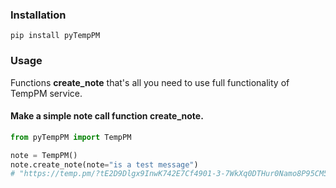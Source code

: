 ### Installation

```shell
pip install pyTempPM
```

### Usage

Functions **create_note** that's all you need to use full functionality of TempPM service.


#### Make a simple note call function create_note.

```python
from pyTempPM import TempPM

note = TempPM()
note.create_note(note="is a test message")
# "https://temp.pm/?tE2D9Dlgx9InwK742E7Cf4901-3-7WkXq0DTHur0Namo8P95CM58E-N"
```
